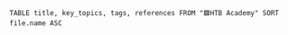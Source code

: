 

```dataview
TABLE title, key_topics, tags, references FROM "🟩HTB Academy" SORT file.name ASC
```




